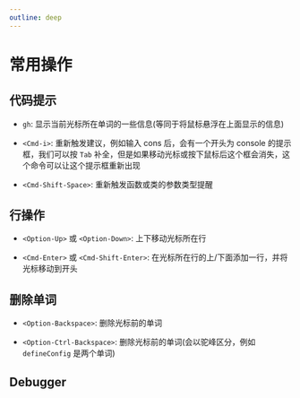 ```yaml
---
outline: deep
---
```


# 常用操作

## 代码提示

- `gh`: 显示当前光标所在单词的一些信息(等同于将鼠标悬浮在上面显示的信息)

- `<Cmd-i>`: 重新触发建议，例如输入 cons 后，会有一个开头为 console 的提示框，我们可以按 `Tab` 补全，但是如果移动光标或按下鼠标后这个框会消失，这个命令可以让这个提示框重新出现

- `<Cmd-Shift-Space>`: 重新触发函数或类的参数类型提醒

## 行操作

- `<Option-Up>` 或 `<Option-Down>`: 上下移动光标所在行

- `<Cmd-Enter>` 或 `<Cmd-Shift-Enter>`: 在光标所在行的上/下面添加一行，并将光标移动到开头

## 删除单词

- `<Option-Backspace>`: 删除光标前的单词

- `<Option-Ctrl-Backspace>`: 删除光标前的单词(会以驼峰区分，例如 `defineConfig` 是两个单词)

## Debugger